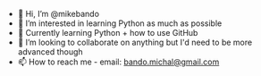 - 👋 Hi, I’m @mikebando
- 👀 I’m interested in learning Python as much as possible
- 🌱 Currently learning Python + how to use GitHub 
- 💞️ I’m looking to collaborate on anything but I'd need to be more advanced though
- 📫 How to reach me - email: bando.michal@gmail.com

<!---
mikebando/mikebando is a ✨ special ✨ repository because its `README.md` (this file) appears on your GitHub profile.
You can click the Preview link to take a look at your changes.
--->
